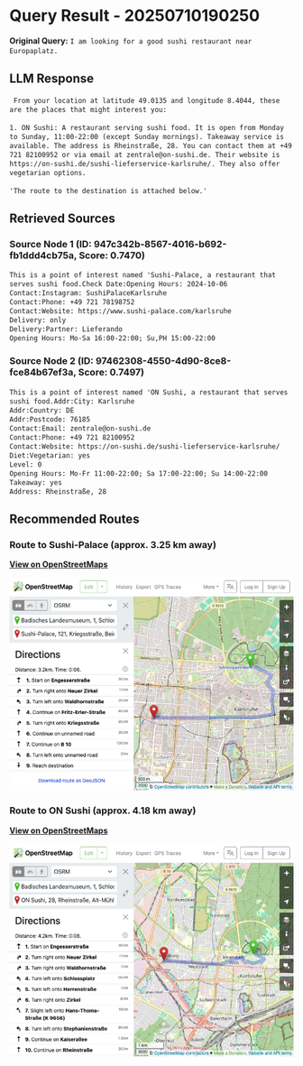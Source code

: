 # Query Result - 20250710190250

**Original Query:** `I am looking for a good sushi restaurant near Europaplatz.`

## LLM Response

```
 From your location at latitude 49.0135 and longitude 8.4044, these are the places that might interest you:

1. ON Sushi: A restaurant serving sushi food. It is open from Monday to Sunday, 11:00-22:00 (except Sunday mornings). Takeaway service is available. The address is Rheinstraße, 28. You can contact them at +49 721 82100952 or via email at zentrale@on-sushi.de. Their website is https://on-sushi.de/sushi-lieferservice-karlsruhe/. They also offer vegetarian options.

'The route to the destination is attached below.'
```

## Retrieved Sources

### Source Node 1 (ID: 947c342b-8567-4016-b692-fb1ddd4cb75a, Score: 0.7470)
```
This is a point of interest named 'Sushi-Palace, a restaurant that serves sushi food.Check Date:Opening Hours: 2024-10-06
Contact:Instagram: SushiPalaceKarlsruhe
Contact:Phone: +49 721 78198752
Contact:Website: https://www.sushi-palace.com/karlsruhe
Delivery: only
Delivery:Partner: Lieferando
Opening Hours: Mo-Sa 16:00-22:00; Su,PH 15:00-22:00
```

### Source Node 2 (ID: 97462308-4550-4d90-8ce8-fce84b67ef3a, Score: 0.7497)
```
This is a point of interest named 'ON Sushi, a restaurant that serves sushi food.Addr:City: Karlsruhe
Addr:Country: DE
Addr:Postcode: 76185
Contact:Email: zentrale@on-sushi.de
Contact:Phone: +49 721 82100952
Contact:Website: https://on-sushi.de/sushi-lieferservice-karlsruhe/
Diet:Vegetarian: yes
Level: 0
Opening Hours: Mo-Fr 11:00-22:00; Sa 17:00-22:00; Su 14:00-22:00
Takeaway: yes
Address: Rheinstraße, 28
```

## Recommended Routes

### Route to Sushi-Palace (approx. 3.25 km away)
**[View on OpenStreetMaps](https://www.openstreetmap.org/directions?from=49.0135,8.4044&to=49.0053277,8.3811431)**

![Route to Sushi-Palace](route_20250710190314_49.0135_8.4044_to_49.0053277_8.3811431.png)

### Route to ON Sushi (approx. 4.18 km away)
**[View on OpenStreetMaps](https://www.openstreetmap.org/directions?from=49.0135,8.4044&to=49.0114852,8.3610409)**

![Route to ON Sushi](route_20250710190335_49.0135_8.4044_to_49.0114852_8.3610409.png)


